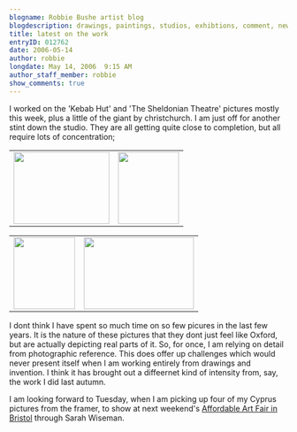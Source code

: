 ```yaml
---
blogname: Robbie Bushe artist blog
blogdescription: drawings, paintings, studios, exhibtions, comment, news as they happen to Robbie Bushe
title: latest on the work
entryID: 012762
date: 2006-05-14
author: robbie
longdate: May 14, 2006  9:15 AM
author_staff_member: robbie
show_comments: true
---
```


<p>I worked on the 'Kebab Hut' and 'The Sheldonian Theatre' pictures mostly this week, plus a little of the giant by christchurch. I am just off for another stint down the studio. They are all getting quite close to completion, but all require lots of concentration;</p>

<table><tr><td><a href="http://mtengine.pumpernickle.net/mt_pages/robbiebushe/previously/studio13may06.html" onclick="window.open('http://mtengine.pumpernickle.net/mt_pages/robbiebushe/previously/studio13may06.html','popup','width=600,height=450,scrollbars=no,resizable=no,toolbar=no,directories=no,location=no,menubar=no,status=no,left=0,top=0'); return false"><img src="http://mtengine.pumpernickle.net/mt_pages/robbiebushe/previously/studio13may06-thumb.jpg" width="173" height="130" alt="" /></a></td><td><a href="http://mtengine.pumpernickle.net/mt_pages/robbiebushe/previously/christchurch%20scotsman.html" onclick="window.open('http://mtengine.pumpernickle.net/mt_pages/robbiebushe/previously/christchurch%20scotsman.html','popup','width=510,height=600,scrollbars=no,resizable=no,toolbar=no,directories=no,location=no,menubar=no,status=no,left=0,top=0'); return false"><img src="http://mtengine.pumpernickle.net/mt_pages/robbiebushe/previously/christchurch%20scotsman-thumb.jpg" width="110" height="130" alt="" /></a></td></tr></table>

<table><tr><td><a href="http://mtengine.pumpernickle.net/mt_pages/robbiebushe/previously/kebab%20hut%20-%201.html" onclick="window.open('http://mtengine.pumpernickle.net/mt_pages/robbiebushe/previously/kebab%20hut%20-%201.html','popup','width=513,height=600,scrollbars=no,resizable=no,toolbar=no,directories=no,location=no,menubar=no,status=no,left=0,top=0'); return false"><img src="http://mtengine.pumpernickle.net/mt_pages/robbiebushe/previously/kebab%20hut%20-%201-thumb.jpg" width="111" height="130" alt="" /></a></td><td><a href="http://mtengine.pumpernickle.net/mt_pages/robbiebushe/previously/post%20opera%20soap%20opera%20-%202.html" onclick="window.open('http://mtengine.pumpernickle.net/mt_pages/robbiebushe/previously/post%20opera%20soap%20opera%20-%202.html','popup','width=600,height=391,scrollbars=no,resizable=no,toolbar=no,directories=no,location=no,menubar=no,status=no,left=0,top=0'); return false"><img src="http://mtengine.pumpernickle.net/mt_pages/robbiebushe/previously/post%20opera%20soap%20opera%20-%202-thumb.jpg" width="199" height="130" alt="" /></a></td></tr></table>

<p>I dont think I have spent so much time on so few picures in the last few years. It is the nature of these pictures that they dont just feel like Oxford, but are actually depicting real parts of it. So, for once, I am relying on detail from photographic reference. This does offer up challenges which would never present itself when I am working entirely from drawings and invention. I think it has brought out a diffeernet kind of intensity from, say, the work I did last autumn. </p>

<p>I am looking forward to Tuesday, when I am picking up four of my Cyprus pictures from the framer, to show at next weekend's <a href="http://www.affordableartfair.co.uk/location.html">Affordable Art Fair in Bristol</a> through Sarah Wiseman. </p>

